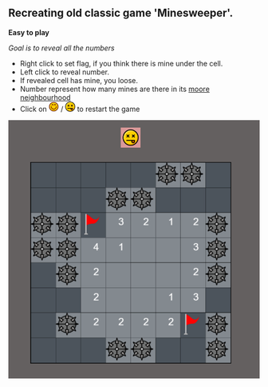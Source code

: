 ## Recreating old classic game 'Minesweeper'.

**Easy to play**

*Goal is to reveal all the numbers*
- Right click to set flag, if you think there is mine under the cell.
- Left click to reveal number.
- If revealed cell has mine, you loose.
- Number represent how many mines are there in its [moore neighbourhood](https://en.wikipedia.org/wiki/Moore_neighborhood)
- Click on <img src="./assets/smily.png" width="20" /> / <img src="./assets/dead.png" width="20" /> to restart the game

![alt text](./assets/board.png "Minesweeper board")
